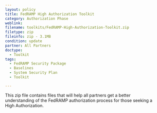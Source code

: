 ```yaml
---
layout: policy   
title: FedRAMP High Authorization Toolkit
category: Authorization Phase
weblink:
filename: toolkits/FedRAMP-High-Authorization-Toolkit.zip
filetype: zip
fileinfo: zip - 3.1MB
condition: update
partner: All Partners
doctype:
  - Toolkit
tags:
  - FedRAMP Security Package
  - Baselines
  - System Security Plan
  - Toolkit

---
```

This zip file contains files that will help all partners get a better understanding of the FedRAMP authorization process for those seeking a High Authorization.
